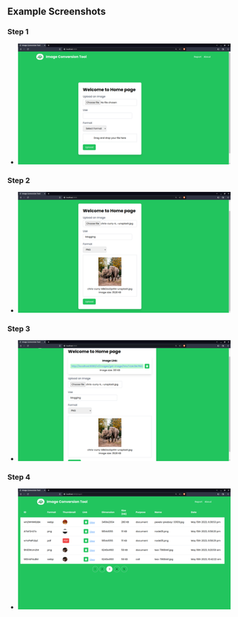 ## Example Screenshots

### Step 1
- ![Step 1](./public/example1.png)

### Step 2
- ![Step 2](./public/example2.png)

### Step 3
- ![Step 3](./public/example3.png)

### Step 4
- ![Step 4](./public/example4.png)